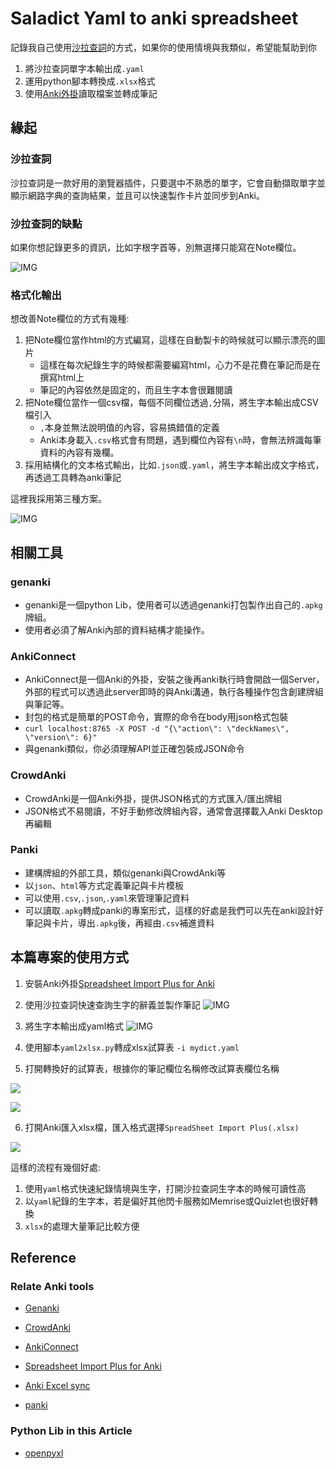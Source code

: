 # Saladict Yaml to anki spreadsheet 

記錄我自己使用[沙拉查詞](https://saladict.crimx.com/)的方式，如果你的使用情境與我類似，希望能幫助到你

1. 將沙拉查詞單字本輸出成`.yaml`
2. 運用python腳本轉換成`.xlsx`格式
3. 使用[Anki外掛](https://github.com/HelenFoster/AnkiSpreadsheetImportPlus)讀取檔案並轉成筆記

## 緣起

### 沙拉查詞

沙拉查詞是一款好用的瀏覽器插件，只要選中不熟悉的單字，它會自動擷取單字並顯示網路字典的查詢結果，並且可以快速製作卡片並同步到Anki。

### 沙拉查詞的缺點

如果你想記錄更多的資訊，比如字根字首等，別無選擇只能寫在Note欄位。

![IMG](screenshot/chrome_sb5yikUY9R.png)

### 格式化輸出

想改善Note欄位的方式有幾種:
1. 把Note欄位當作html的方式編寫，這樣在自動製卡的時候就可以顯示漂亮的圖片
   - 這樣在每次紀錄生字的時候都需要編寫html，心力不是花費在筆記而是在撰寫html上
   - 筆記的內容依然是固定的，而且生字本會很難閱讀
2. 把Note欄位當作一個csv檔，每個不同欄位透過`,`分隔，將生字本輸出成CSV檔引入
   - `,`本身並無法說明值的內容，容易搞錯值的定義
   - Anki本身載入`.csv`格式會有問題，遇到欄位內容有`\n`時，會無法辨識每筆資料的內容有幾欄。
3. 採用結構化的文本格式輸出，比如`.json`或`.yaml`，將生字本輸出成文字格式，再透過工具轉為anki筆記

這裡我採用第三種方案。

![IMG](screenshot/chrome_yAOS1TCDFX.png)

## 相關工具

### genanki

- genanki是一個python Lib，使用者可以透過genanki打包製作出自己的`.apkg`牌組。
- 使用者必須了解Anki內部的資料結構才能操作。

### AnkiConnect

- AnkiConnect是一個Anki的外掛，安裝之後再anki執行時會開啟一個Server，外部的程式可以透過此server即時的與Anki溝通，執行各種操作包含創建牌組與筆記等。
- 封包的格式是簡單的POST命令，實際的命令在body用json格式包裝
- `curl localhost:8765 -X POST -d "{\"action\": \"deckNames\", \"version\": 6}"`
- 與genanki類似，你必須理解API並正確包裝成JSON命令

### CrowdAnki

- CrowdAnki是一個Anki外掛，提供JSON格式的方式匯入/匯出牌組
- JSON格式不易閱讀，不好手動修改牌組內容，通常會選擇載入Anki Desktop再編輯

### Panki

- 建構牌組的外部工具，類似genanki與CrowdAnki等
- 以`json`、`html`等方式定義筆記與卡片模板
- 可以使用`.csv`,`.json`,`.yaml`來管理筆記資料
- 可以讀取`.apkg`轉成panki的專案形式，這樣的好處是我們可以先在anki設計好筆記與卡片，導出`.apkg`後，再經由`.csv`補進資料

## 本篇專案的使用方式

1. 安裝Anki外掛[Spreadsheet Import Plus for Anki](https://github.com/HelenFoster/AnkiSpreadsheetImportPlus/tree/v0.1.0)

2. 使用沙拉查詞快速查詢生字的辭義並製作筆記 
![IMG](screenshot/chrome_sb5yikUY9R.png)

3. 將生字本輸出成yaml格式 
![IMG](screenshot/chrome_yAOS1TCDFX.png)

4. 使用腳本`yaml2xlsx.py`轉成xlsx試算表 `-i mydict.yaml`

5. 打開轉換好的試算表，根據你的筆記欄位名稱修改試算表欄位名稱 

![](screenshot/anki_qJudBZ68dw.png)

![](screenshot/soffice.bin_ZgTowTs2g1.png)

6. 打開Anki匯入xlsx檔，匯入格式選擇`SpreadSheet Import Plus(.xlsx)`

![](screenshot/anki_fNYBRgqdO8.png)

這樣的流程有幾個好處:
1. 使用`yaml`格式快速紀錄情境與生字，打開沙拉查詞生字本的時候可讀性高
2. 以`yaml`紀錄的生字本，若是偏好其他閃卡服務如Memrise或Quizlet也很好轉換
3. `xlsx`的處理大量筆記比較方便

## Reference

### Relate Anki tools

- [Genanki](https://github.com/kerrickstaley/genanki)

- [CrowdAnki](https://github.com/Stvad/CrowdAnki#snapshots)

- [AnkiConnect](https://github.com/FooSoft/anki-connect#note-actions)

- [Spreadsheet Import Plus for Anki](https://github.com/HelenFoster/AnkiSpreadsheetImportPlus/tree/v0.1.0)

- [Anki Excel sync](https://github.com/BlueGreenMagick/sync-excel-with-anki)

- [panki](https://gitlab.com/x4ku/panki)

### Python Lib in this Article

- [openpyxl](https://openpyxl.readthedocs.io/en/stable/)